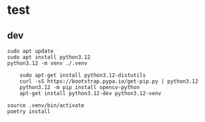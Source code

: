 # test

## dev

    sudo apt update
    sudo apt install python3.12
    python3.12 -m venv ./.venv
        
        sudo apt-get install python3.12-distutils
        curl -sS https://bootstrap.pypa.io/get-pip.py | python3.12
        python3.12 -m pip install opencv-python
        apt-get install python3.12-dev python3.12-venv

    source .venv/bin/activate
    poetry install
